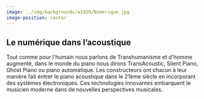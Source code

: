 ```yaml
---
image: ../img/backgrounds/w1920/Numerique.jpg
image-position: center
---
```


## Le numérique dans l’acoustique

Tout comme pour l'humain nous parlons de Transhumanisme et d'homme augmenté, dans le monde du 
piano nous dirons TransAcoustic, Silent Piano, Ghost Piano ou piano automatique. Les constructeurs 
ont chacun à leur manière fait entrer le piano acoustique dans le 21ème siècle en incorporant des 
systèmes électroniques. Ces technologies innovantes embarquent le musicien moderne dans de nouvelles
perspectives musicales.

